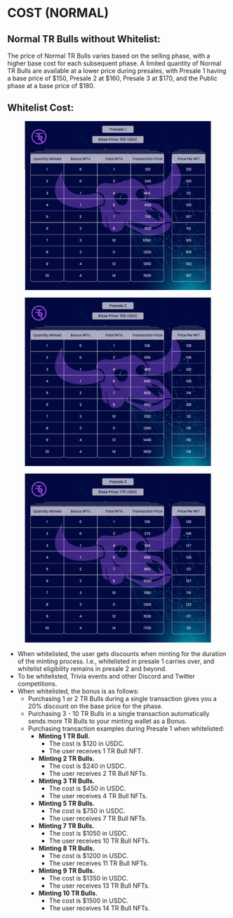 # COST (NORMAL)

## Normal TR Bulls without Whitelist:

The price of Normal TR Bulls varies based on the selling phase, with a higher base cost for each subsequent phase. A limited quantity of Normal TR Bulls are available at a lower price during presales, with Presale 1 having a base price of $150, Presale 2 at $160, Presale 3 at $170, and the Public phase at a base price of $180.



## Whitelist Cost:

<figure><img src="../../../.gitbook/assets/presale1 (1).jpg" alt=""><figcaption></figcaption></figure>

<figure><img src="../../../.gitbook/assets/presale2 (1).jpg" alt=""><figcaption></figcaption></figure>

<figure><img src="../../../.gitbook/assets/presale3 (2).jpg" alt=""><figcaption></figcaption></figure>

* When whitelisted, the user gets discounts when minting for the duration of the minting process. I.e., whitelisted in presale 1 carries over, and whitelist eligibility remains in presale 2 and beyond. &#x20;
* To be whitelisted, Trivia events and other Discord and Twitter competitions. &#x20;
* When whitelisted, the bonus is as follows:&#x20;
  * Purchasing 1 or 2 TR Bulls during a single transaction gives you a 20% discount on the base price for the phase.&#x20;
  * Purchasing 3 - 10 TR Bulls in a single transaction automatically sends more TR Bulls to your minting wallet as a Bonus.&#x20;
  * Purchasing transaction examples during Presale 1 when whitelisted:
    * **Minting 1 TR Bull.**&#x20;
      * The cost is $120 in USDC.&#x20;
      * The user receives 1 TR Bull NFT.
    * **Minting 2 TR Bulls.**
      * The cost is $240 in USDC.
      * &#x20;The user receives 2 TR Bull NFTs.
    * **Minting 3 TR Bulls.**
      * The cost is $450 in USDC.
      * &#x20;The user receives 4 TR Bull NFTs.
    * **Minting 5 TR Bulls.**
      * The cost is $750 in USDC.
      * &#x20;The user receives 7 TR Bull NFTs.
    * **Minting 7 TR Bulls.**
      * The cost is $1050 in USDC.
      * &#x20;The user receives 10 TR Bull NFTs.
    * **Minting 8 TR Bulls.**
      * The cost is $1200 in USDC.
      * &#x20;The user receives 11 TR Bull NFTs.
    * **Minting 9 TR Bulls.**
      * The cost is $1350 in USDC.
      * &#x20;The user receives 13 TR Bull NFTs.
    * **Minting 10 TR Bulls.**
      * The cost is $1500 in USDC.
      * &#x20;The user receives 14 TR Bull NFTs.





